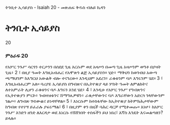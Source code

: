 ﻿
 ትንቢተ ኢሳይያስ - Isaiah 20 - መጽሐፍ ቅዱስ ብሉይ ኪዳን
# ትንቢተ ኢሳይያስ
20
### ምዕራፍ 20
የአሦር ንጉሥ ሳርጎን ተርታንን በሰደደ ጊዜ እርሱም ወደ አዛጦን በመጣ ጊዜ አዛጦንም ወግቶ በያዛት ጊዜ፥
2 ፤ በዚያ ዓመት እግዚአብሔር የአሞጽን ልጅ ኢሳይያስን። ሂድ፥ ማቅህን ከወገብህ አውጣ ጫማህንም ከእግርህ አውልቅ ብሎ ተናገረው። እንዲህም አደረገ፥ ራቁቱንም ባዶ እግሩንም ሄደ።
3 ፤ እግዚአብሔርም አለ። ባሪያዬ ኢሳይያስ በግብጽና በኢትዮጵያ ላይ ሦስት ዓመት ለምልክትና ለተአምራት ሊሆን ራቁቱንና ባዶ እግሩን እንደ ሄደ፥
4 ፤ እንዲሁ የአሦር ንጉሥ የግብጽንና የኢትዮጵያን ምርኮ፥ ጐበዛዝቱንና ሽማግሌዎቹን፥ ራቁታቸውንና ባዶ እግራቸውን አድርጎ ገላቸውንም ገልጦ፥ ለግብጽ ጕስቍልና ይነዳቸዋል።
5 ፤ እነርሱም ከተስፋቸው ከኢትዮጵያ ከትምክሕታቸውም ከግብጽ የተነሣ ይፈራሉ ያፍሩማል፤
6 ፤ በዚያም ቀን በዚች ባሕር ዳርቻ የሚቀመጡ። እነሆ፥ ከአሦር ንጉሥ እንድን ዘንድ ለእርዳታ ወደ እነርሱ የሸሸንበት ተስፋችን ይህ ነበረ፤ እኛስ እንዴት እናመልጣለን? ይላሉ።
